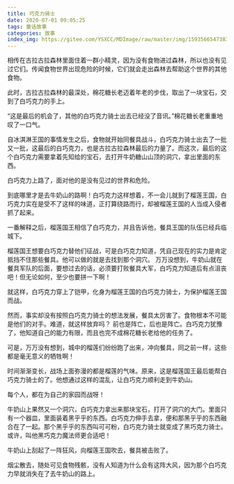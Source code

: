 ```yaml
---
title: 巧克力骑士
date: 2020-07-01 09:05:25
tags: 童话故事
categories: 故事
index_img: https://gitee.com/YSXCC/MDImage/raw/master/img/1593566547383.webp
---
```

相传在古拉古拉森林里面住着一群小精灵，因为没有食物进过森林，所以也没有见过它们。传闻食物世界出现危险的时候，它们就会走出森林去帮助这个世界的其他食物。

此时，古拉古拉森林的最深处，棉花糖长老迈着年老的步伐，取出了一块宝石，交到了白巧克力的手上。

“这是最后的机会了，其他的白巧克力骑士出去已经没了音讯。”棉花糖长老重重地叹了一口气。

自冰淇淋王国的事情发生之后，食物就开始同餐具战斗，白巧克力骑士出去了一批又一批，这最后的白巧克力，也是古拉古拉森林最后的力量了。而这次，最后的这个白巧克力需要拿着先知给的宝石，去打开牛奶糖山山顶的洞穴，拿出里面的东西。

白巧克力上路了，面对他的是没有见过的世界和危险。

到底哪里才是去牛奶山的路啊！白巧克力这样想着，不一会儿就到了榴莲王国，白巧克力实在是受不了这样的味道，正打算绕路而行，却被榴莲王国的人当成入侵者抓了起来。

一番解释之后，榴莲国王相信了白巧克力，并且告诉他，餐具王国的队伍已经兵临城下。

榴莲国王想要白巧克力替他们征战，可是白巧克力知道，凭自己现在的实力是肯定抵挡不住那些餐具。他可以做的就是去找到那个洞穴。
万万没想到，牛奶山就在餐具军队的后面，要想过去的话，必须要打败餐具大军，白巧克力知道后有点沮丧吧！但无论如何，至少也要拼一下啊！

就这样，白巧克力穿上了铠甲，化身为榴莲王国的白巧克力骑士，为保护榴莲王国而战。

然而，事实却没有按照白巧克力骑士的想法发展，餐具太厉害了。食物根本不可能是他们的对手。难道，就这样放弃吗？
前也是阵亡，后也是阵亡。白巧克力犹豫了，他知道自己的能力有限，而且也完不成棉花糖长老给他的任务了。

可是，万万没有想到，城中的榴莲们纷纷跑了出来，冲向餐具，同之前一样，这些都是毫无意义的牺牲啊！

时间渐渐变长，战场上面弥漫的都是榴莲的气味。原来，这是榴莲国王最后能帮白巧克力骑士的了。他想通过这样的混乱，让白巧克力顺利走到牛奶山。

每个人，都在为自己的家园而战呀！

牛奶山上果然又一个洞穴，白巧克力拿出来那块宝石，打开了洞穴的大门。里面只有一个器皿，里面装着黑乎乎的东西。白巧克力伸手去拿，便和那黑乎乎的东西融合在了一起。那个黑乎乎的东西叫可可粉，白巧克力骑士就变成了黑巧克力骑士。或许，叫他黑巧克力魔法师更合适吧！

牛奶山上刮起了一阵狂风，向榴莲王国吹去，餐具被击败了。

烟尘散去，随处可见食物残骸，没有人知道为什么会有这阵大风，因为那个白巧克力早就消失在了去牛奶山的路上。